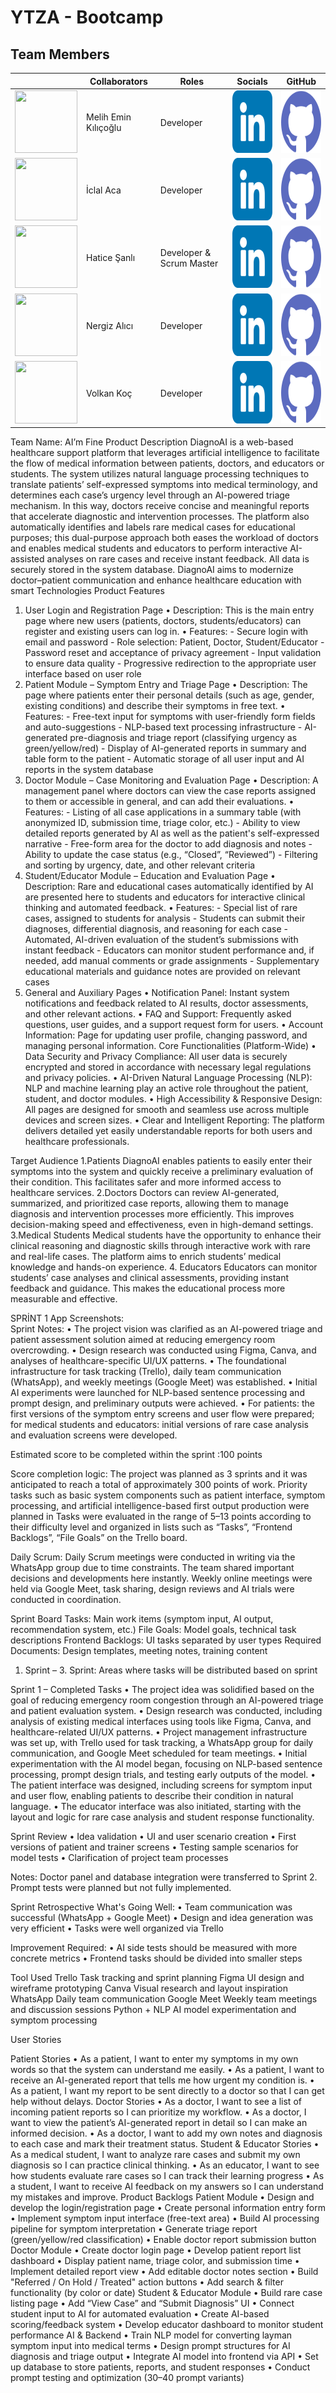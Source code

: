 # YTZA - Bootcamp 

## Team Members

|       | Collaborators             | Roles           | Socials                                                                                         | GitHub                                                                                           |
|-------|----------------------------|------------------|------------------------------------------------------------------------------------------------|--------------------------------------------------------------------------------------------------|
| <img src="https://lh3.googleusercontent.com/a/ACg8ocJ4CyEWbr63AMTA-ioGNBeAEC-46ppEm7d7O32ce5RYKwVK4j8SqA=s432-c-no" width="100" height="100"> | Melih Emin Kılıçoğlu | Developer    | [<img src="https://raw.githubusercontent.com/Melihemin/GeVmini/main/assets/profile_image/linkedin.png" width="100" height="100">](https://www.linkedin.com/in/melihemin/) | [<img src="https://raw.githubusercontent.com/Melihemin/GeVmini/main/assets/profile_image/github.png" width="100" height="100">](https://github.com/Melihemin) |
| <img src="https://github.com/Melihemin/OptiMend-AI/blob/main/team_information/iclal_aca.jpg" width="100" height="100"> | İclal Aca | Developer    | [<img src="https://raw.githubusercontent.com/Melihemin/GeVmini/main/assets/profile_image/linkedin.png" width="100" height="100">](https://www.linkedin.com/in/iclal-aca/	) | [<img src="https://raw.githubusercontent.com/Melihemin/GeVmini/main/assets/profile_image/github.png" width="100" height="100">](https://github.com/iclalaca) |
| <img src="https://github.com/Melihemin/OptiMend-AI/blob/main/team_information/hatice_sanli.jpg" width="100" height="100"> | Hatice Şanlı  | Developer & Scrum Master | [<img src="https://raw.githubusercontent.com/Melihemin/GeVmini/main/assets/profile_image/linkedin.png" width="100" height="100">](https://github.com/Melihemin/OptiMend-AI/blob/main/team_information/hatice_sanli.jpg) | [<img src="https://raw.githubusercontent.com/Melihemin/GeVmini/main/assets/profile_image/github.png" width="100" height="100">](https://www.linkedin.com/in/hatice-%C5%9Fanl%C4%B1-539066266/) |
| <img src="https://github.com/Melihemin/OptiMend-AI/blob/main/team_information/nergiz_alici.jpg" width="100" height="100"> | Nergiz Alıcı  | Developer | [<img src="https://raw.githubusercontent.com/Melihemin/GeVmini/main/assets/profile_image/linkedin.png" width="100" height="100">](https://www.linkedin.com/in/nergiz-al%C4%B1ci/) | [<img src="https://raw.githubusercontent.com/Melihemin/GeVmini/main/assets/profile_image/github.png" width="100" height="100">](https://github.com/nergizal) |
| <img src="https://media.licdn.com/dms/image/v2/D4E03AQHrWwFmSy4a_w/profile-displayphoto-shrink_400_400/profile-displayphoto-shrink_400_400/0/1667152381436?e=1757548800&v=beta&t=vvvipTsUpnu96eO_jvnelkXV8_tzstiOvS1W2ABfPiU" width="100" height="100"> | Volkan Koç  | Developer | [<img src="https://raw.githubusercontent.com/Melihemin/GeVmini/main/assets/profile_image/linkedin.png" width="100" height="100">](https://www.linkedin.com/in/ibrahimvolkankoc35/) | [<img src="https://raw.githubusercontent.com/Melihemin/GeVmini/main/assets/profile_image/github.png" width="100" height="100">]() |


Team Name: AI’m Fine 
 Product Description
DiagnoAI is a web-based healthcare support platform that leverages artificial intelligence to facilitate the flow of medical information between patients, doctors, and educators or students. The system utilizes natural language processing techniques to translate patients’ self-expressed symptoms into medical terminology, and determines each case’s urgency level through an AI-powered triage mechanism. In this way, doctors receive concise and meaningful reports that accelerate diagnostic and intervention processes. The platform also automatically identifies and labels rare medical cases for educational purposes; this dual-purpose approach both eases the workload of doctors and enables medical students and educators to perform interactive AI-assisted analyses on rare cases and receive instant feedback. All data is securely stored in the system database. DiagnoAI aims to modernize doctor–patient communication and enhance healthcare education with smart Technologies
Product Features 
1. User Login and Registration Page
•	Description: This is the main entry page where new users (patients, doctors, students/educators) can register and existing users can log in.
•	Features: - Secure login with email and password - Role selection: Patient, Doctor, Student/Educator - Password reset and acceptance of privacy agreement - Input validation to ensure data quality - Progressive redirection to the appropriate user interface based on user role
2. Patient Module – Symptom Entry and Triage Page
•	Description: The page where patients enter their personal details (such as age, gender, existing conditions) and describe their symptoms in free text.
•	Features: - Free-text input for symptoms with user-friendly form fields and auto-suggestions - NLP-based text processing infrastructure - AI-generated pre-diagnosis and triage report (classifying urgency as green/yellow/red) - Display of AI-generated reports in summary and table form to the patient - Automatic storage of all user input and AI reports in the system database
3. Doctor Module – Case Monitoring and Evaluation Page
•	Description: A management panel where doctors can view the case reports assigned to them or accessible in general, and can add their evaluations.
•	Features: - Listing of all case applications in a summary table (with anonymized ID, submission time, triage color, etc.) - Ability to view detailed reports generated by AI as well as the patient's self-expressed narrative - Free-form area for the doctor to add diagnosis and notes - Ability to update the case status (e.g., “Closed”, “Reviewed”) - Filtering and sorting by urgency, date, and other relevant criteria
4. Student/Educator Module – Education and Evaluation Page
•	Description: Rare and educational cases automatically identified by AI are presented here to students and educators for interactive clinical thinking and automated feedback.
•	Features: - Special list of rare cases, assigned to students for analysis - Students can submit their diagnoses, differential diagnosis, and reasoning for each case - Automated, AI-driven evaluation of the student’s submissions with instant feedback - Educators can monitor student performance and, if needed, add manual comments or grade assignments - Supplementary educational materials and guidance notes are provided on relevant cases
5. General and Auxiliary Pages
•	Notification Panel: Instant system notifications and feedback related to AI results, doctor assessments, and other relevant actions.
•	FAQ and Support: Frequently asked questions, user guides, and a support request form for users.
•	Account Information: Page for updating user profile, changing password, and managing personal information.
Core Functionalities (Platform-Wide)
•	Data Security and Privacy Compliance: All user data is securely encrypted and stored in accordance with necessary legal regulations and privacy policies.
•	AI-Driven Natural Language Processing (NLP): NLP and machine learning play an active role throughout the patient, student, and doctor modules.
•	High Accessibility & Responsive Design: All pages are designed for smooth and seamless use across multiple devices and screen sizes.
•	Clear and Intelligent Reporting: The platform delivers detailed yet easily understandable reports for both users and healthcare professionals.

 Target Audience
1.Patients
DiagnoAI enables patients to easily enter their symptoms into the system and quickly receive a preliminary evaluation of their condition. This facilitates safer and more informed access to healthcare services.
2.Doctors
Doctors can review AI-generated, summarized, and prioritized case reports, allowing them to manage diagnosis and intervention processes more efficiently. This improves decision-making speed and effectiveness, even in high-demand settings.
3.Medical Students
Medical students have the opportunity to enhance their clinical reasoning and diagnostic skills through interactive work with rare and real-life cases. The platform aims to enrich students’ medical knowledge and hands-on experience.
4. Educators
Educators can monitor students’ case analyses and clinical assessments, providing instant feedback and guidance. This makes the educational process more measurable and effective.

SPRİNT 1 
App Screenshots:  
Sprint Notes: 
•	The project vision was clarified as an AI-powered triage and patient assessment solution aimed at reducing emergency room overcrowding.
•	Design research was conducted using Figma, Canva, and analyses of healthcare-specific UI/UX patterns.
•	The foundational infrastructure for task tracking (Trello), daily team communication (WhatsApp), and weekly meetings (Google Meet) was established.
•	Initial AI experiments were launched for NLP-based sentence processing and prompt design, and preliminary outputs were achieved.
•	For patients: the first versions of the symptom entry screens and user flow were prepared; for medical students and educators: initial versions of rare case analysis and evaluation screens were developed.

Estimated score to be completed within the sprint :100 points

Score completion logic:
The project was planned as 3 sprints and it was anticipated to reach a total of approximately 300 points of work. Priority tasks such as basic system components such as patient interface, symptom processing, and artificial intelligence-based first output production were planned in 
Tasks were evaluated in the range of 5–13 points according to their difficulty level and organized in lists such as “Tasks”, “Frontend Backlogs”, “File Goals” on the Trello board.

Daily Scrum:
Daily Scrum meetings were conducted in writing via the WhatsApp group due to time constraints. The team shared important decisions and developments here instantly. Weekly online meetings were held via Google Meet, task sharing, design reviews and AI trials were conducted in coordination.


Sprint Board 
Tasks: Main work items (symptom input, AI output, recommendation system, etc.)
File Goals: Model goals, technical task descriptions
Frontend Backlogs: UI tasks separated by user types
Required Documents: Design templates, meeting notes, training content
1. Sprint – 3. Sprint: Areas where tasks will be distributed based on sprint

Sprint 1 – Completed Tasks
•	The project idea was solidified based on the goal of reducing emergency room congestion through an AI-powered triage and patient evaluation system.
•	Design research was conducted, including analysis of existing medical interfaces using tools like Figma, Canva, and healthcare-related UI/UX patterns.
•	Project management infrastructure was set up, with Trello used for task tracking, a WhatsApp group for daily communication, and Google Meet scheduled for team meetings.
•	Initial experimentation with the AI model began, focusing on NLP-based sentence processing, prompt design trials, and testing early outputs of the model.
•	The patient interface was designed, including screens for symptom input and user flow, enabling patients to describe their condition in natural language.
•	The educator interface was also initiated, starting with the layout and logic for rare case analysis and student response functionality.

Sprint Review
•	Idea validation
•	UI and user scenario creation
•	First versions of patient and trainer screens
•	Testing sample scenarios for model tests
•	Clarification of project team processes

Notes:
Doctor panel and database integration were transferred to Sprint 2.
Prompt tests were planned but not fully implemented.

Sprint Retrospective
What's Going Well:
•	Team communication was successful (WhatsApp + Google Meet)
•	Design and idea generation was very efficient
•	Tasks were well organized via Trello

Improvement Required:
•	AI side tests should be measured with more concrete metrics
•	Frontend tasks should be divided into smaller steps

Tool Used
Trello	Task tracking and sprint planning
Figma	UI design and wireframe prototyping
Canva	Visual research and layout inspiration
WhatsApp	Daily team communication
Google Meet	Weekly team meetings and discussion sessions
Python + NLP	AI model experimentation and symptom processing

User Stories

Patient Stories
•	As a patient, I want to enter my symptoms in my own words so that the system can understand me easily.
•	As a patient, I want to receive an AI-generated report that tells me how urgent my condition is.
•	As a patient, I want my report to be sent directly to a doctor so that I can get help without delays.
 Doctor Stories
•	As a doctor, I want to see a list of incoming patient reports so I can prioritize my workflow.
•	As a doctor, I want to view the patient’s AI-generated report in detail so I can make an informed decision.
•	As a doctor, I want to add my own notes and diagnosis to each case and mark their treatment status.
 Student & Educator Stories
•	As a medical student, I want to analyze rare cases and submit my own diagnosis so I can practice clinical thinking.
•	As an educator, I want to see how students evaluate rare cases so I can track their learning progress
•	As a student, I want to receive AI feedback on my answers so I can understand my mistakes and improve.
Product Backlogs
Patient Module
•	Design and develop the login/registration page
•	Create personal information entry form
•	Implement symptom input interface (free-text area)
•	Build AI processing pipeline for symptom interpretation
•	Generate triage report (green/yellow/red classification)
•	Enable doctor report submission button
 Doctor Module
•	Create doctor login page
•	Develop patient report list dashboard
•	Display patient name, triage color, and submission time
•	Implement detailed report view
•	Add editable doctor notes section
•	Build "Referred / On Hold / Treated" action buttons
•	Add search & filter functionality (by color or date)
 Student & Educator Module
•	Build rare case listing page
•	Add “View Case” and “Submit Diagnosis” UI
•	Connect student input to AI for automated evaluation
•	Create AI-based scoring/feedback system
•	Develop educator dashboard to monitor student performance
 AI & Backend
•	Train NLP model for converting layman symptom input into medical terms
•	Design prompt structures for AI diagnosis and triage output
•	Integrate AI model into frontend via API
•	Set up database to store patients, reports, and student responses
•	Conduct prompt testing and optimization (30–40 prompt variants)




